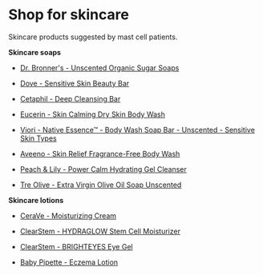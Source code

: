 # Shop for skincare

Skincare products suggested by mast cell patients.

**Skincare soaps**

* [Dr. Bronner's - Unscented Organic Sugar Soaps](https://www.drbronner.com/products/baby-unscented-organic-sugar-soaps)

* [Dove - Sensitive Skin Beauty Bar](https://www.dove.com/us/p/sensitive-skin-beauty-bar.html/08720182263148)

* [Cetaphil - Deep Cleansing Bar](https://www.cetaphil.com/us/cleansers/deep-cleansing-bar/302993923572.html)

* [Eucerin - Skin Calming Dry Skin Body Wash](https://www.eucerinus.com/products/calming/eucerin-skin-calming-dry-skin-body-wash)

* [Viori - Native Essence™ - Body Wash Soap Bar - Unscented - Sensitive Skin Types](https://viori.com/collections/body-wash/products/unscented-native-essence-body-wash-bar)

* [Aveeno - Skin Relief Fragrance-Free Body Wash](https://www.aveeno.com/products/skin-relief-unscented-body-wash-for-sensitive-skin)

* [Peach & Lily - Power Calm Hydrating Gel Cleanser](https://www.peachandlily.com/products/power-calm-hydrating-gel-cleanser)

* [Tre Olive - Extra Virgin Olive Oil Soap Unscented](https://treolive.com/products/extra-virgin-olive-oil-soap-unscented)

**Skincare lotions**

* [CeraVe - Moisturizing Cream](https://www.cerave.com/skincare/moisturizers/moisturizing-cream)

* [ClearStem - HYDRAGLOW Stem Cell Moisturizer](https://clearstem.com/products/hydraglow)

* [ClearStem - BRIGHTEYES Eye Gel](https://clearstem.com/products/brighteyes-eye-gel)

* [Baby Pipette - Eczema Lotion](https://www.pipettebaby.com/products/eczema-lotion)


